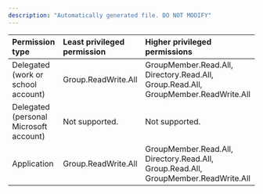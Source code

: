 ```yaml
---
description: "Automatically generated file. DO NOT MODIFY"
---
```


|Permission type|Least privileged permission|Higher privileged permissions|
|:---|:---|:---|
|Delegated (work or school account)|Group.ReadWrite.All|GroupMember.Read.All, Directory.Read.All, Group.Read.All, GroupMember.ReadWrite.All|
|Delegated (personal Microsoft account)|Not supported.|Not supported.|
|Application|Group.ReadWrite.All|GroupMember.Read.All, Directory.Read.All, Group.Read.All, GroupMember.ReadWrite.All|

